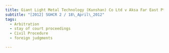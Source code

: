 ```yaml
---
title: Giant Light Metal Technology (Kunshan) Co Ltd v Aksa Far East Pte Ltd 
subtitle: "[2012] SGHCR 2 / 18\_April\_2012"
tags:
  - Arbitration
  - stay of court proceedings
  - Civil Procedure
  - foreign judgments

---
```


